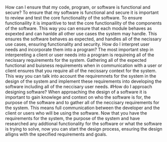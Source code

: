How can I ensure that my code, program, or software is functional and secure?
To ensure that my software is functional and secure it is important to review and test the core functionality of the software.
To ensure functionaility it is imparitive to test the core functionaility of the components of the software. This way you can ensure
that each module behaves as expexted and can hanlde all other use cases the system may handle. This ensures the software behaves as expected,
and handles all of the necissary use cases, ensuring functionality and security. 
How do I interpret user needs and incorporate them into a program?
The most important step in interpereting a client or user needs into a program is requireing all of the necissary requirements for the system. 
Gathering all of the expected functional and buisness requirements when in communication with a user or client ensures that you require all
of the necissary context for the system. This way you can talk into account the requiremnets for the system in the design of the system and implement
these requirements into developing the software including all of the neccisary user needs. 
#How do I approach designing software?
When approaching the design of a software it is important to gain knowlege and context on who the software is for, the purpose of the software and to
gather all of the neccisary requirements for the system. This means full communication between the developer and the client or users who will be using the software.
Now that you have the requirements for the system, the purpose of the system and have researched any addtional functionality for the software or what the software is 
trying to solve, now you can start the design process, ensuring the design alligns with the specified requirements and goals.
